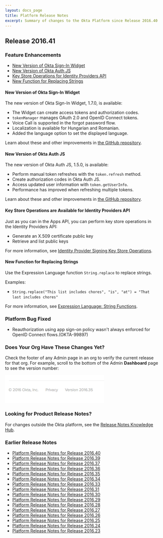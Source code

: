 ```yaml
---
layout: docs_page
title: Platform Release Notes
excerpt: Summary of changes to the Okta Platform since Release 2016.40
---
```


## Release 2016.41

### Feature Enhancements

* [New Version of Okta Sign-In Widget](#new-version-of-okta-sign-in-widget)
* [New Version of Okta Auth JS](#new-version-of-okta-auth-js)
* [Key Store Operations for Identity Providers API](#key-store-operations-are-available-for-identity-providers-api)
* [New Function for Replacing Strings](#new-function-for-replacing-strings)

#### New Version of Okta Sign-In Widget

The new version of Okta Sign-In Widget, 1.7.0, is available:

* The Widget can create access tokens and authorization codes.
* `tokenManager` manages OAuth 2.0 and OpenID Connect tokens.
* Voice Call is supported in the forgot password flow.
* Localization is available for Hungarian and Romanian.
* Added the language option to set the displayed language.

Learn about these and other improvements in [the GitHub repository](https://github.com/okta/okta-signin-widget/releases/latest).

#### New Version of Okta Auth JS

The new version of Okta Auth JS, 1.5.0, is available:

* Perform manual token refreshes with the `token.refresh` method.
* Create authorization codes in Okta Auth JS.
* Access updated user information with `token.getUserInfo`.
* Performance has improved when refreshing multiple tokens.

Learn about these and other improvements in [the GitHub repository](https://github.com/okta/okta-auth-js/releases/latest).

#### Key Store Operations are Available for Identity Providers API
     
Just as you can in the Apps API, you can perform key store operations in the Identity Providers API:
     
* Generate an X.509 certificate public key
* Retrieve and list public keys

For more information, see [Identity Provider Signing Key Store Operations](https://developer.okta.com/idps.html#identity-provider-signing-key-store-operations).
<!-- OKTA-91498 -->

#### New Function for Replacing Strings

Use the Expression Language function `String.replace` to replace strings.

Examples:

* `String.replace("This list includes chores", "is", "at") = "That last includes chores"`
<!-- * `String.replaceOnce("This list includes chores", "is", "at") = "That list includes chores"` -->

For more information, see [Expression Language: String Functions](http://developer.okta.com/reference/okta_expression_language/#string-functions).

<!-- OKTA-103057, OKTA-103966 -->

### Platform Bug Fixed

* Reauthorization using app sign-on policy wasn't always enforced for OpenID Connect flows.(OKTA-99897) <!-- OKTA-99900 -->

### Does Your Org Have These Changes Yet?

Check the footer of any Admin page in an org to verify the current release for that org. For example,
scroll to the bottom of the Admin <b>Dashboard</b> page to see the version number:

![Release Number in Footer](/assets/img/release_notes/version_footer.png)

### Looking for Product Release Notes?

For changes outside the Okta platform, see the [Release Notes Knowledge Hub](https://support.okta.com/help/articles/Knowledge_Article/Release-Notes-Knowledge-Hub).

### Earlier Release Notes

* [Platform Release Notes for Release 2016.40](platform-release-notes2016-40.html)
* [Platform Release Notes for Release 2016.39](platform-release-notes2016-39.html)
* [Platform Release Notes for Release 2016.37](platform-release-notes2016-37.html)
* [Platform Release Notes for Release 2016.36](platform-release-notes2016-36.html)
* [Platform Release Notes for Release 2016.35](platform-release-notes2016-35.html)
* [Platform Release Notes for Release 2016.34](platform-release-notes2016-34.html)
* [Platform Release Notes for Release 2016.33](platform-release-notes2016-33.html)
* [Platform Release Notes for Release 2016.31](platform-release-notes2016-31.html)
* [Platform Release Notes for Release 2016.30](platform-release-notes2016-30.html)
* [Platform Release Notes for Release 2016.29](platform-release-notes2016-29.html)
* [Platform Release Notes for Release 2016.28](platform-release-notes2016-28.html)
* [Platform Release Notes for Release 2016.27](platform-release-notes2016-27.html)
* [Platform Release Notes for Release 2016.26](platform-release-notes2016-26.html)
* [Platform Release Notes for Release 2016.25](platform-release-notes2016-25.html)
* [Platform Release Notes for Release 2016.24](platform-release-notes2016-24.html)
* [Platform Release Notes for Release 2016.23](platform-release-notes2016-23.html)
